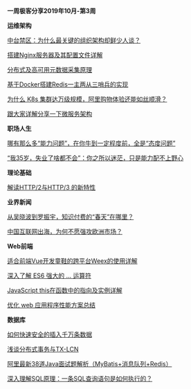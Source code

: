 **一周极客分享2019年10月-第3周**


**运维架构**

[中台禁区：为什么最关键的组织架构却鲜少人谈？](https://www.geek-share.com/detail/2782354100.html "中台禁区：为什么最关键的组织架构却鲜少人谈？")

[搭建Nginx服务器及其配置文件详解](https://www.geek-share.com/detail/2782332277.html "搭建Nginx服务器及其配置文件详解")

[分布式及高可用元数据采集原理](https://www.geek-share.com/detail/2782307076.html "分布式及高可用元数据采集原理")

[基于Docker搭建Redis一主两从三哨兵的实现](https://www.geek-share.com/detail/2782306950.html "基于Docker搭建Redis一主两从三哨兵的实现")

[为什么 K8s 集群达万级规模，阿里购物体验还能如丝顺滑？](https://www.geek-share.com/detail/2782185166.html "为什么 K8s 集群达万级规模，阿里购物体验还能如丝顺滑？")

[跟大家详解分享一下微服务架构](https://www.geek-share.com/detail/2782013901.html "跟大家详解分享一下微服务架构")


**职场人生**

[哪有那么多“能力问题”，在你牛到一定程度前，全是“态度问题”](https://www.geek-share.com/detail/2782326597.html "哪有那么多“能力问题”，在你牛到一定程度前，全是“态度问题”")

[“我35岁，失业了啥都不会”：你之所以迷茫，只是能力配不上野心](https://www.geek-share.com/detail/2782288402.html "“我35岁，失业了啥都不会”：你之所以迷茫，只是能力配不上野心")


**理论基础**

[解读HTTP\/2与HTTP\/3 的新特性](https://www.geek-share.com/detail/2782313604.html "解读HTTP\/2与HTTP\/3 的新特性")


**业界新闻**

[从吴晓波到罗振宇，知识付费的“春天”在哪里？](https://www.geek-share.com/detail/2782284272.html "从吴晓波到罗振宇，知识付费的“春天”在哪里？")

[中国互联网出海，为何不愿强攻欧洲市场？](https://www.geek-share.com/detail/2782183101.html "中国互联网出海，为何不愿强攻欧洲市场？")


**Web前端**

[适合前端Vue开发童鞋的跨平台Weex的使用详解](https://www.geek-share.com/detail/2782220442.html "适合前端Vue开发童鞋的跨平台Weex的使用详解")

[深入了解 ES6 强大的  ...  运算符](https://www.geek-share.com/detail/2782185801.html "深入了解 ES6 强大的  ...  运算符")

[JavaScript this在函数中的指向及实例详解](https://www.geek-share.com/detail/2782047627.html "JavaScript this在函数中的指向及实例详解")

[优化 web 应用程序性能方案总结](https://www.geek-share.com/detail/2782025840.html "优化 web 应用程序性能方案总结")


**数据库**

[如何快速安全的插入千万条数据](https://www.geek-share.com/detail/2782198870.html "如何快速安全的插入千万条数据")

[浅谈分布式事务与TX-LCN](https://www.geek-share.com/detail/2782198820.html "浅谈分布式事务与TX-LCN")

[阿里最新38道Java面试题解析（MyBatis+消息队列+Redis）](https://www.geek-share.com/detail/2782058864.html "阿里最新38道Java面试题解析（MyBatis+消息队列+Redis）")

[深入理解SQL原理：一条SQL查询语句是如何执行的？](https://www.geek-share.com/detail/2782018291.html "深入理解SQL原理：一条SQL查询语句是如何执行的？")


